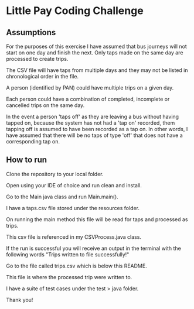 # Little Pay Coding Challenge

## Assumptions

For the purposes of this exercise I have assumed that bus journeys will not start on one day and finish the next.
Only taps made on the same day are processed to create trips. 

The CSV file will have taps from multiple days and they may not be listed in chronological order in the file. 

A person (identified by PAN) could have multiple trips on a given day.

Each person could have a combination of completed, incomplete or cancelled trips on the same day. 

In the event a person 'taps off' as they are leaving a bus
without having tapped on, because the system has not had a 'tap on' recorded, them tapping off is assumed to have been recorded as a tap on.
In other words, I have assumed that there will be no taps of type 'off' that does not have a corresponding tap on. 


## How to run

Clone the repository to your local folder. 

Open using your IDE of choice and run clean and install. 

Go to the Main java class and run Main.main().

I have a taps.csv file stored under the resources folder. 

On running the main method this file will be read for taps and processed as trips. 

This csv file is referenced in my CSVProcess.java class.

If the run is successful you will receive an output in the terminal with the following words "Trips written to file successfully!"

Go to the file called trips.csv which is below this README. 

This file is where the processed trip were written to. 

I have a suite of test cases under the test > java folder.

Thank you!


